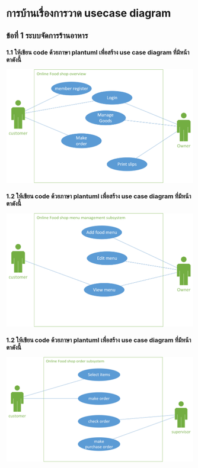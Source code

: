 # การบ้านเรื่องการวาด usecase diagram
## ข้อที่ 1 ระบบจัดการร้านอาหาร
### 1.1 ให้เขียน code ด้วยภาษา plantuml เพื่อสร้าง use case diagram ที่มีหน้าตาดังนี้

![](foodshop-diagram-1.png)

### 1.2 ให้เขียน code ด้วยภาษา plantuml เพื่อสร้าง use case diagram ที่มีหน้าตาดังนี้

![](foodshop-diagram-2.png)


### 1.2 ให้เขียน code ด้วยภาษา plantuml เพื่อสร้าง use case diagram ที่มีหน้าตาดังนี้

![](foodshop-diagram-3.png)

